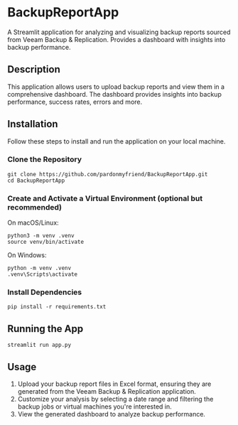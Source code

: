 # BackupReportApp
A Streamlit application for analyzing and visualizing backup reports sourced from Veeam Backup & Replication. Provides a dashboard with insights into backup performance.

## Description

This application allows users to upload backup reports and view them in a comprehensive dashboard. The dashboard provides insights into backup performance, success rates, errors and more.

## Installation

Follow these steps to install and run the application on your local machine.

### Clone the Repository

```
git clone https://github.com/pardonmyfriend/BackupReportApp.git
cd BackupReportApp
```

### Create and Activate a Virtual Environment (optional but recommended)

On macOS/Linux:
```
python3 -m venv .venv
source venv/bin/activate
```

On Windows:
```
python -m venv .venv
.venv\Scripts\activate
```

### Install Dependencies
```
pip install -r requirements.txt
```

## Running the App
```
streamlit run app.py
```

## Usage

1. Upload your backup report files in Excel format, ensuring they are generated from the Veeam Backup & Replication application.
3. Customize your analysis by selecting a date range and filtering the backup jobs or virtual machines you're interested in.
2. View the generated dashboard to analyze backup performance.
